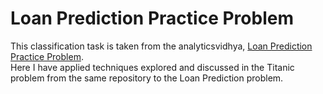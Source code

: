 # Loan Prediction Practice Problem
This classification task is taken from the analyticsvidhya, [Loan Prediction Practice Problem](https://datahack.analyticsvidhya.com/contest/practice-problem-loan-prediction-iii/).  
Here I have applied techniques explored and discussed in the Titanic problem from the same repository to the Loan Prediction problem.
